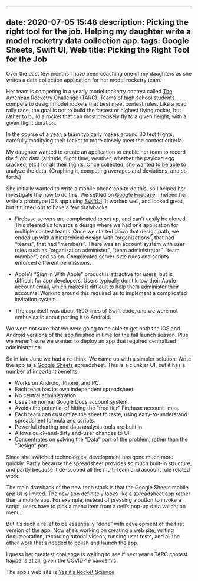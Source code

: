 
---
date: 2020-07-05 15:48
description: Picking the right tool for the job. Helping my daughter write a model rocketry data collection app.
tags: Google Sheets, Swift UI, Web
title: Picking the Right Tool for the Job
---

Over the past few months I have been coaching one of my daughters as she writes a data collection application for her model rocketry team.

Her team is competing in a yearly model rocketry contest called [The American Rocketry Challenge](https://rocketcontest.org) (TARC). Teams of high school students compete to design model rockets that best meet contest rules. Like a road rally race, the goal is not to build the fastest or highest flying rocket, but rather to build a rocket that can most precisely fly to a given height, with a given flight duration.

In the course of a year, a team typically makes around 30 test flights, carefully modifying their rocket to more closely meet the contest criteria.

My daughter wanted to create an application to enable her team to record the flight data (altitude, flight time, weather, whether the payload egg cracked, etc.) for all their flights. Once collected, she wanted to be able to analyze the data. (Graphing it, computing averages and deviations, and so forth.)

She initially wanted to write a mobile phone app to do this, so I helped her investigate the how to do this. We settled on [Google Firebase](https://firebase.google.com).  I helped her write a prototype iOS app using [SwiftUI](https://developer.apple.com/xcode/swiftui/). It worked well, and looked great, but it turned out to have a few drawbacks:

+ Firebase servers are complicated to set up, and can’t easily be cloned. This steered us towards a design where we had one application for multiple contest teams. Once we started down that design path, we ended up with a hierarchical design with “organizations”, that had “teams”, that had “members”. There was an account system with user roles such as “organization administer”, “team administrator”, “team member”, and so on. Complicated server-side rules and scripts enforced different permissions.

+ Apple’s “Sign in With Apple” product is attractive for users, but is difficult for app developers. Users typically don’t know their Apple account email, which makes it difficult to help them administer their accounts. Working around this required us to implement a complicated invitation system.

+ The app itself was about 1500 lines of Swift code, and we were not enthusiastic about porting it to Android.

We were not sure that we were going to be able to get both the iOS and Android versions of the app finished in time for the fall launch season. Plus we weren’t sure we wanted to deploy an app that required centralized administration.

So in late June we had a re-think.  We came up with a simpler solution: Write the app as a [Google Sheets](https://www.google.com/sheets/about/) spreadsheet. This is a clunkier UI, but it has a number of important benefits:

+ Works on Android, iPhone, and PC.
+ Each team has its own independent spreadsheet.
+ No central administration.
+ Uses the normal Google Docs account system.
+ Avoids the potential of hitting the “free tier” Firebase account limits.
+ Each team can customize the sheet to taste, using easy-to-understand spreadsheet formula and scripts.
+ Powerful charting and data analysis tools are built in.
+ Allows quick-and-dirty end-user changes to UI.
+ Concentrates on solving the “Data” part of the problem, rather than the “Design” part.

Since she switched technologies, development has gone much more quickly. Partly because the spreadsheet provides so much built-in structure, and partly because it de-scoped all the multi-team and account role related work.

The main drawback of the new tech stack is that the Google Sheets mobile app UI is limited. The new app definitely looks like a spreadsheet app rather than a mobile app. For example, instead of pressing a button to invoke a script, users have to pick a menu item from a cell’s pop-up data validation menu.

But it’s such a relief to be essentially “done” with development of the first version of the app. Now she’s working on creating a web site, writing documentation, recording tutorial videos, running user tests, and all the other work that’s needed to polish and launch the app.

I guess her greatest challenge is waiting to see if next year’s TARC contest happens at all, given the COVID-19 pandemic.

The app’s web site is [Yes it’s Rocket Science](https://yesitsrocketscience.github.io)